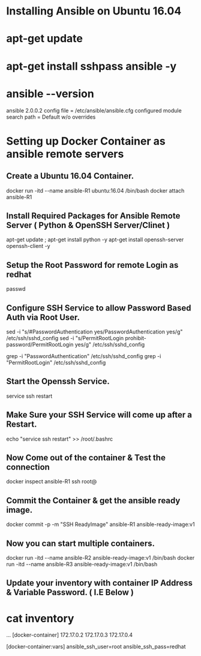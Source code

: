 # Installing Ansible on Ubuntu 16.04

# apt-get update 

# apt-get install sshpass ansible -y 

# ansible --version
ansible 2.0.0.2
  config file = /etc/ansible/ansible.cfg
  configured module search path = Default w/o overrides
  
# Setting up Docker Container as ansible remote servers

## Create a Ubuntu 16.04 Container.

docker run -itd --name ansible-R1 ubuntu:16.04 /bin/bash
docker attach ansible-R1

## Install Required Packages for Ansible Remote Server ( Python & OpenSSH Server/Clinet ) 

apt-get update ; apt-get install python -y
apt-get install openssh-server openssh-client -y

## Setup the Root Password for remote Login as redhat

passwd 


## Configure SSH Service to allow Password Based Auth via Root User. 

sed -i "s/#PasswordAuthentication yes/PasswordAuthentication yes/g" /etc/ssh/sshd_config
sed -i "s/PermitRootLogin prohibit-password/PermitRootLogin yes/g" /etc/ssh/sshd_config

grep -i "PasswordAuthentication" /etc/ssh/sshd_config
grep -i "PermitRootLogin" /etc/ssh/sshd_config

## Start the Openssh Service.

service ssh restart


## Make Sure your SSH Service will come up after a Restart.

echo "service ssh restart" >> /root/.bashrc


## Now Come out of the container  & Test the connection 

docker inspect ansible-R1
ssh root@<ip>


## Commit the Container & get the ansible ready image. 

docker commit -p -m  "SSH ReadyImage" ansible-R1 ansible-ready-image:v1


## Now you can start multiple containers. 

docker run -itd --name ansible-R2 ansible-ready-image:v1 /bin/bash
docker run -itd --name ansible-R3 ansible-ready-image:v1 /bin/bash


## Update your inventory with container IP Address & Variable Password. ( I.E Below ) 

# cat inventory
...
[docker-container]
172.17.0.2
172.17.0.3
172.17.0.4


[docker-container:vars]
ansible_ssh_user=root
ansible_ssh_pass=redhat


